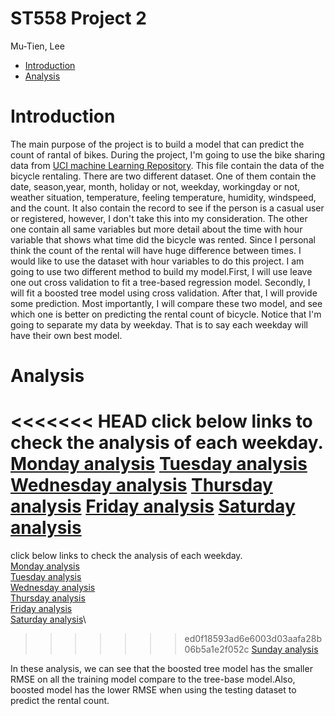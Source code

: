 ST558 Project 2
================
Mu-Tien, Lee

-   [Introduction](#introduction)
-   [Analysis](#analysis)

Introduction
============

The main purpose of the project is to build a model that can predict the count of rantal of bikes.
During the project, I'm going to use the bike sharing data from [UCI machine Learning Repository](https://archive.ics.uci.edu/ml/datasets/Bike+Sharing+Dataset). This file contain the data of the bicycle rentaling. There are two different dataset. One of them contain the date, season,year, month, holiday or not, weekday, workingday or not, weather situation, temperature, feeling temperature, humidity, windspeed, and the count. It also contain the record to see if the person is a casual user or registered, however, I don't take this into my consideration. The other one contain all same variables but more detail about the time with hour variable that shows what time did the bicycle was rented. Since I personal think the count of the rental will have huge difference between times. I would like to use the dataset with hour variables to do this project.
I am going to use two different method to build my model.First, I will use leave one out cross validation to fit a tree-based regression model. Secondly, I will fit a boosted tree model using cross validation. After that, I will provide some prediction. Most importantly, I will compare these two model, and see which one is better on predicting the rental count of bicycle. Notice that I'm going to separate my data by weekday. That is to say each weekday will have their own best model.

Analysis
========

<<<<<<< HEAD
click below links to check the analysis of each weekday.
[Monday analysis](ST558_project2_Monday.md)
[Tuesday analysis](Tuesday.md)
[Wednesday analysis](Wednesday.md)
[Thursday analysis](Thursday.md)
[Friday analysis](Friday.md)
[Saturday analysis](Saturday.md)
=======
click below links to check the analysis of each weekday.\
[Monday analysis](ST558_project2_Monday.md)\
[Tuesday analysis](Tuesday.md)\
[Wednesday analysis](Wednesday.md)\
[Thursday analysis](Thursday.md)\
[Friday analysis](Friday.md)\
[Saturday analysis](Saturday.md)\
>>>>>>> ed0f18593ad6e6003d03aafa28b06b5a1e2f052c
[Sunday analysis](Sunday.md)

In these analysis, we can see that the boosted tree model has the smaller RMSE on all the training model compare to the tree-base model.Also, boosted model has the lower RMSE when using the testing dataset to predict the rental count.
